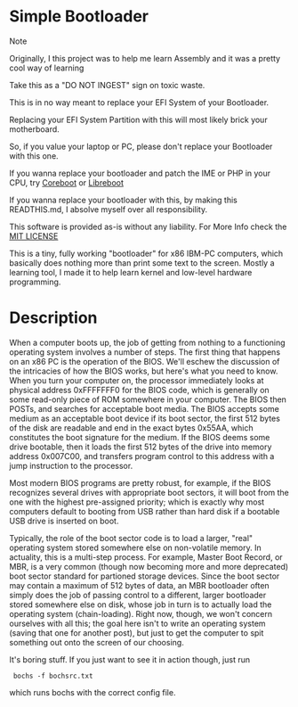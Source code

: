 # Simple Bootloader

>[!NOTE]
>Originally, I this project was to help me learn Assembly and it was a pretty cool way of learning
>
>Take this as a "DO NOT INGEST" sign on toxic waste.
>
>This is in no way meant to replace your EFI System of your Bootloader.
>
>Replacing your EFI System Partition with this will most likely brick your motherboard.
>
>So, if you value your laptop or PC, please don't replace your Bootloader with this one.
>
>If you wanna replace your bootloader and patch the IME or PHP in your CPU, try [Coreboot](https://coreboot.org/) or [Libreboot](https://libreboot.org/)
>
>If you wanna replace your bootloader with this, by making this READTHIS.md, I absolve myself over all responsibility.
>
>This software is provided as-is without any liability. For More Info check the [MIT LICENSE](https://opensource.org/license/mit)
 

This is a tiny, fully working "bootloader" for x86 IBM-PC computers, which basically does nothing more than print some text to the screen.
Mostly a learning tool, I made it to help learn kernel and low-level hardware programming.

# Description

When a computer boots up, the job of getting from nothing to a functioning operating system involves a number of steps. The first thing that happens on an x86 PC is the operation of the BIOS. We'll eschew the discussion of the intricacies of how the BIOS works, but here's what you need to know. When you turn your computer on, the processor immediately looks at physical address 0xFFFFFFF0 for the BIOS code, which is generally on some read-only piece of ROM somewhere in your computer. The BIOS then POSTs, and searches for acceptable boot media. The BIOS accepts some medium as an acceptable boot device if its boot sector, the first 512 bytes of the disk are readable and end in the exact bytes 0x55AA, which constitutes the boot signature for the medium. If the BIOS deems some drive bootable, then it loads the first 512 bytes of the drive into memory address 0x007C00, and transfers program control to this address with a jump instruction to the processor.

Most modern BIOS programs are pretty robust, for example, if the BIOS recognizes several drives with appropriate boot sectors, it will boot from the one with the highest pre-assigned priority; which is exactly why most computers default to booting from USB rather than hard disk if a bootable USB drive is inserted on boot.

Typically, the role of the boot sector code is to load a larger, "real" operating system stored somewhere else on non-volatile memory. In actuality, this is a multi-step process. For example, Master Boot Record, or MBR, is a very common (though now becoming more and more deprecated) boot sector standard for partioned storage devices. Since the boot sector may contain a maximum of 512 bytes of data, an MBR bootloader often simply does the job of passing control to a different, larger bootloader stored somewhere else on disk, whose job in turn is to actually load the operating system (chain-loading). Right now, though, we won't concern ourselves with all this; the goal here isn't to write an operating system (saving that one for another post), but just to get the computer to spit something out onto the screen of our choosing.

It's boring stuff. If you just want to see it in action though, just run

     bochs -f bochsrc.txt

which runs bochs with the correct config file.
